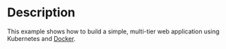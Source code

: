 # Description

This example shows how to build a simple, multi-tier web application using Kubernetes and [Docker](https://www.docker.com/).
